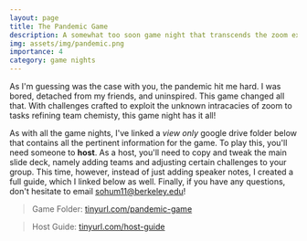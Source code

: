 ```yaml
---
layout: page
title: The Pandemic Game
description: A somewhat too soon game night that transcends the zoom experience.
img: assets/img/pandemic.png
importance: 4
category: game nights
---
```

As I'm guessing was the case with you, the pandemic hit me hard. I was bored, detached from my friends, and uninspired. This game changed all that. With challenges crafted to exploit the unknown intracacies of zoom to tasks refining team chemisty, this game night has it all!  

As with all the game nights, I've linked a *view only* google drive folder below that contains all the pertinent information for the game. To play this, you'll need someone to **host**. As a host, you'll need to copy and tweak the main slide deck, namely adding teams and adjusting certain challenges to your group. This time, however, instead of just adding speaker notes, I created a full guide, which I linked below as well. Finally, if you have any questions, don't hesitate to email sohum11@berkeley.edu!

> Game Folder: [tinyurl.com/pandemic-game](https://tinyurl.com/pandemic-game)

> Host Guide: [tinyurl.com/host-guide](https://tinyurl.com/host-guide)
